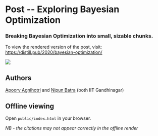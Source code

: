 # Post -- Exploring Bayesian Optimization
### Breaking Bayesian Optimization into small, sizable chunks.

To view the rendered version of the post, visit: https://distill.pub/2020/bayesian-optimization/

![](https://nipunbatra.github.io/distillpub/public/images/MAB_gifs/mab-gp-10.gif)

Authors
-------
[Apoorv Agnihotri](https://apoorvagnihotri.github.io/) and [Nipun Batra](https://nipunbatra.github.io/) (both IIT Gandhinagar)

Offline viewing
---------------

Open `public/index.html` in your browser.

*NB - the citations may not appear correctly in the offline render*
